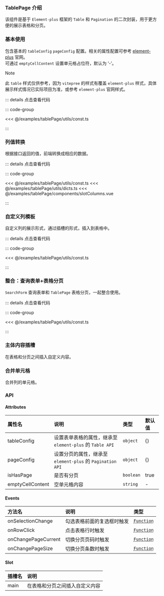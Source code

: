 ### TablePage 介绍

该组件是基于 `Element-plus` 框架的 `Table` 和 `Pagination` 的二次封装，用于更方便的展示表格和分页。

### 基本使用

包含基本的 `tableConfig` `pageConfig` 配置。相关的属性配置可参考 [element-plus](https://element-plus.org/zh-CN/component/table.html) 官网。  
可通过 `emptyCellContent` 设置单元格占位符，默认为 ‘-’。

> [!NOTE]
> 此 `table` 样式仅供参考，因为 `vitepree` 的样式有覆盖 `element-plus` 样式，具体展示样式情况已实际项目为准，或参考 `element-plus` 官网样式。

<preview path="../examples/tablePage/base.vue"></preview>

::: details 点击查看代码

::: code-group

<<< @/examples/tablePage/utils/const.ts

:::

### 列值转换

根据接口返回的值，前端转换成相应的数据。

<preview path="../examples/tablePage/convertValue.vue"></preview>

::: details 点击查看代码

::: code-group

<<< @/examples/tablePage/utils/const.ts
<<< @/examples/tablePage/utils/dicts.ts
<<< @/examples/tablePage/components/slotColumns.vue

:::

### 自定义列模板

自定义列的展示形式，通过插槽的形式，插入到表格中。

<preview path="../examples/tablePage/customColumn.vue"></preview>

::: details 点击查看代码

::: code-group

<<< @/examples/tablePage/utils/const.ts

:::

### 整合：查询表单+表格分页

`SearchForm` 查询表单和 `TablePage` 表格分页，一起整合使用。

<preview path="../examples/tablePage/searchFormAndTablePage.vue"></preview>

::: details 点击查看代码

::: code-group

<<< @/examples/tablePage/utils/const.ts

:::

### 主体内容插槽

在表格和分页之间插入自定义内容。

<preview path="../examples/tablePage/mainSlot.vue"></preview>

### 合并单元格

合并列的单元格。

<preview path="../examples/tablePage/mergeCell.vue"></preview>

### API

#### Attributes

| 属性名           | 说明                                                      | 类型      | 默认值 |
| :--------------- | :-------------------------------------------------------- | :-------- | :----- |
| tableConfig      | 设置表单表格的属性，继承至 `element-plus` 的 `Table API`  | `object`  | {}     |
| pageConfig       | 设置分页的属性，继承至 `element-plus` 的 `Pagination API` | `object`  | {}     |
| isHasPage        | 是否有分页                                                | `boolean` | true   |
| emptyCellContent | 空单元格内容                                              | `string`  | -      |

#### Events

| 方法名              | 说明                       | 类型                                                                          |
| :------------------ | :------------------------- | :---------------------------------------------------------------------------- |
| onSelectionChange   | 勾选表格前面的复选框时触发 | <abbr title="(newSelection: any[]) => void">`Function`</abbr>                 |
| onRowClick          | 点击表格行时触发           | <abbr title="(row: any, column: any, event: Event) => void">`Function`</abbr> |
| onChangePageCurrent | 切换分页页码时触发         | <abbr title="(value: number) => void">`Function`</abbr>                       |
| onChangePageSize    | 切换分页条数时触发         | <abbr title="(value: number) => void">`Function`</abbr>                       |

#### Slot

| 插槽名 | 说明                           |
| :----- | :----------------------------- |
| main   | 在表格和分页之间插入自定义内容 |
